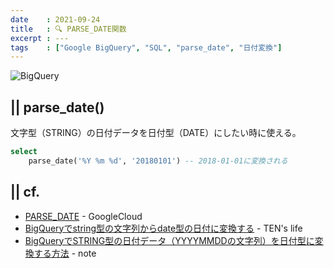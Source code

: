 ```yaml
---
date    : 2021-09-24
title   : 🔍 PARSE_DATE関数
excerpt : ---
tags    : ["Google BigQuery", "SQL", "parse_date", "日付変換"]
---
```


![BigQuery](https://cdn-ssl-devio-img.classmethod.jp/wp-content/uploads/2020/09/gcp-eyecatch-bigquery_1200x630.png)

## || parse_date()

文字型（STRING）の日付データを日付型（DATE）にしたい時に使える。

```sql
select
    parse_date('%Y %m %d', '20180101') -- 2018-01-01に変換される
```



## || cf.
+ [PARSE_DATE](https://cloud.google.com/bigquery/docs/reference/standard-sql/date_functions?hl=ja#parse_date) - GoogleCloud
+ [BigQueryでstring型の文字列からdate型の日付に変換する](https://ten-ezo.com/62ac07f58f3d46f08e1eee524476acd8) - TEN's life
+ [BigQueryでSTRING型の日付データ（YYYYMMDDの文字列）を日付型に変換する方法](https://note.com/mignon53/n/n6b923099787e) - note
